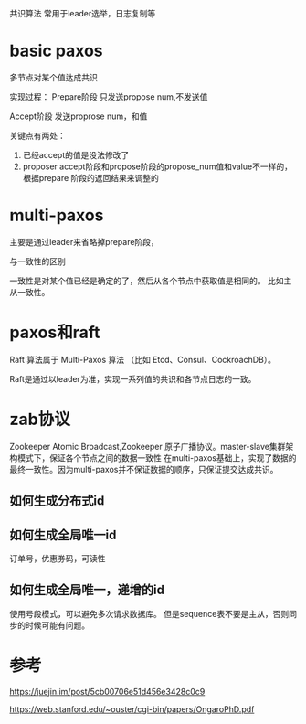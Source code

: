 共识算法
常用于leader选举，日志复制等

# basic paxos
多节点对某个值达成共识

实现过程：
Prepare阶段
只发送propose num,不发送值

Accept阶段
发送proprose num，和值


关键点有两处：
1. 已经accept的值是没法修改了
2. proposer accept阶段和propose阶段的propose_num值和value不一样的，根据prepare
阶段的返回结果来调整的


# multi-paxos
主要是通过leader来省略掉prepare阶段，


与一致性的区别

一致性是对某个值已经是确定的了，然后从各个节点中获取值是相同的。
比如主从一致性。


# paxos和raft
Raft 算法属于 Multi-Paxos 算法
（比如 Etcd、Consul、CockroachDB）。

Raft是通过以leader为准，实现一系列值的共识和各节点日志的一致。

# zab协议
Zookeeper Atomic Broadcast,Zookeeper 原子广播协议。master-slave集群架构模式下，保证各个节点之间的数据一致性
在multi-paxos基础上，实现了数据的最终一致性。因为multi-paxos并不保证数据的顺序，只保证提交达成共识。

## 如何生成分布式id

## 如何生成全局唯一id
订单号，优惠券码，可读性

## 如何生成全局唯一，递增的id

使用号段模式，可以避免多次请求数据库。
但是sequence表不要是主从，否则同步的时候可能有问题。

# 参考
https://juejin.im/post/5cb00706e51d456e3428c0c9

https://web.stanford.edu/~ouster/cgi-bin/papers/OngaroPhD.pdf
